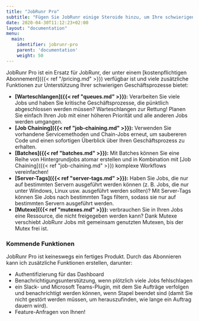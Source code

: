 ```yaml
---
title: "JobRunr Pro"
subtitle: "Fügen Sie JobRunr einige Steroide hinzu, um Ihre schwierigen Geschäftsprozesse zu unterstützen."
date: 2020-04-30T11:12:23+02:00
layout: "documentation"
menu: 
  main: 
    identifier: jobrunr-pro
    parent: 'documentation'
    weight: 50
---
```

JobRunr Pro ist ein Ersatz für JobRunr, der unter einem [kostenpflichtigen Abonnement]({{< ref "/pricing.md" >}}) verfügbar ist und viele zusätzliche Funktionen zur Unterstützung Ihrer schwierigen Geschäftsprozesse bietet:
- __[Warteschlangen]({{< ref "queues.md" >}}):__ Verarbeiten Sie viele Jobs und haben Sie kritische Geschäftsprozesse, die pünktlich abgeschlossen werden müssen? Warteschlangen zur Rettung! Planen Sie einfach Ihren Job mit einer höheren Priorität und alle anderen Jobs werden umgangen.
- __[Job Chaining]({{< ref "job-chaining.md" >}}):__ Verwenden Sie vorhandene Servicemethoden und Chain-Jobs erneut, um saubereren Code und einen sofortigen Überblick über Ihren Geschäftsprozess zu erhalten.
- __[Batches]({{< ref "batches.md" >}}):__ Mit Batches können Sie eine Reihe von Hintergrundjobs atomar erstellen und in Kombination mit [Job Chaining]({{< ref "job-chaining.md" >}}) komplexe Workflows vereinfachen!
- __[Server-Tags]({{< ref "server-tags.md" >}}):__ Haben Sie Jobs, die nur auf bestimmten Servern ausgeführt werden können (z. B. Jobs, die nur unter Windows, Linux usw. ausgeführt werden sollten)? Mit Server-Tags können Sie Jobs nach bestimmten Tags filtern, sodass sie nur auf bestimmten Servern ausgeführt werden.
- __[Mutexe]({{< ref "mutexes.md" >}}):__ verbrauchen Sie in Ihren Jobs eine Ressource, die nicht freigegeben werden kann? Dank Mutexe verschiebt JobRunr Jobs mit gemeinsam genutzten Mutexen, bis der Mutex frei ist.

### Kommende Funktionen
JobRunr Pro ist keineswegs ein fertiges Produkt. Durch das Abonnieren kann ich zusätzliche Funktionen erstellen, darunter:
- Authentifizierung für das Dashboard
- Benachrichtigungsunterstützung, wenn plötzlich viele Jobs fehlschlagen
- ein Slack- und Microsoft Teams-Plugin, mit dem Sie Aufträge verfolgen und benachrichtigt werden können, wenn Stapel beendet sind (damit Sie nicht gestört werden müssen, um herauszufinden, wie lange ein Auftrag dauern wird).
- Feature-Anfragen von Ihnen!
